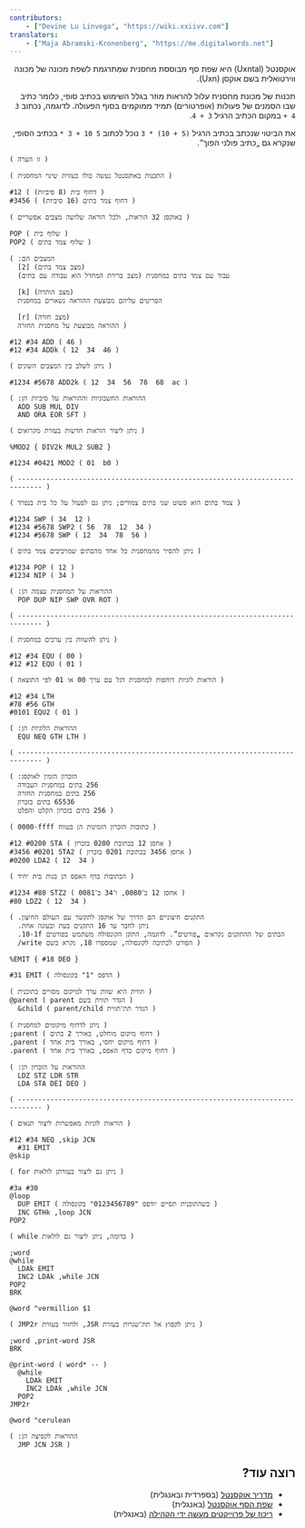 ```yaml
---
contributors:
    - ["Devine Lu Linvega", "https://wiki.xxiivv.com"]
translators:
    - ["Maja Abramski-Kronenberg", "https://me.digitalwords.net"]
---
```


<p dir="rtl">
אוקסנטל (Uxntal) היא שפת סף מבוססת מחסנית שמִּתרגמת לשפת מכונה של מכונה ווירטואלית בשם אוקסן (Uxn).
</p>

<p dir="rtl">
תכנות של מכונת מחסנית עלול להראות מוזר בגלל השימוש בכתיב סופי, כלומר כתיב שבו הסמנים של פעולות (אופרטורים) תמיד ממוקמים בסוף הפעולה.
לדוגמה, נכתוב <code>3 4 +</code> במקום הכתיב הרגיל <code>3 + 4</code>.
</p>

<p dir="rtl">
את הביטוי שנכתב בכתיב הרגיל <code>(5 + 10) * 3</code> נוכל לכתוב <code>5 10 + 3 *</code> בכתיב הסופי, שנקרא גם „כתיב פולני הפוך”.
</p>

```tal
( זו הערה )

( התכנות באוקסנטל נעשה כולו בעזרת שינוי המחסנית )

#12 ( דחוף בית (8 סיביות) )
#3456 ( דחוף צמד בתים (16 סיביות) )

( באוקסן 32 הוראות, ולכל הוראה שלושה מצבים אפשריים )

POP ( שלוף בית )
POP2 ( שלוף צמד בתים )

( המצבים הם:‏
  [2] (מצב צמד בתים)
  עבוד עם צמד בתים במחסנית (מצב ברירת המחדל הוא עבודה עם בתים)

  [k] (מצב הותרה)
  הפריטים עליהם מבוצעת ההוראה נשארים במחסנית

  [r] (מצב חזרה)
  ההוראה מבוצעת על מחסנית החזרה )

#12 #34 ADD ( 46 )
#12 #34 ADDk ( 12  34  46 )

( ניתן לשלב בין המצבים השונים )

#1234 #5678 ADD2k ( 12  34  56  78  68  ac )

( ההוראות החשבוניות וההוראות על סיביות הן:‏
  ADD SUB MUL DIV
  AND ORA EOR SFT )

( ניתן ליצור הוראות חדשות בעזרת מקרואים )

%MOD2 { DIV2k MUL2 SUB2 }

#1234 #0421 MOD2 ( 01  b0 )

( ---------------------------------------------------------------------------- )

( צמד בתים הוא פשוט שני בתים צמודים; ניתן גם לפעול על כל בית בנפרד )

#1234 SWP ( 34  12 )
#1234 #5678 SWP2 ( 56  78  12  34 )
#1234 #5678 SWP ( 12  34  78  56 )

( ניתן להסיר מהמחסנית כל אחד מהבתים שמרכיבים צמד בתים )

#1234 POP ( 12 )
#1234 NIP ( 34 )

( ההוראות על המחסנית עצמה הן:‏
  POP DUP NIP SWP OVR ROT )

( ---------------------------------------------------------------------------- )

( ניתן להשוות בין ערכים במחסנית )

#12 #34 EQU ( 00 )
#12 #12 EQU ( 01 )

( הוראות לוגיות דוחפות למחסנית דגל עם ערך 00 או 01 לפי התוצאה )

#12 #34 LTH
#78 #56 GTH
#0101 EQU2 ( 01 )

( ההוראות הלוגיות הן:‏
  EQU NEQ GTH LTH )

( ---------------------------------------------------------------------------- )

( הזכרון הזמין לאוקסן:‏
  ‏256 בתים במחסנית העבודה
  ‏256 בתים במחסנית החזרה
  ‏65536 בתים בזכרון
  ‏256 בתים בזכרון הקלט והפלט )

( 0000-ffff כתובות הזכרון הזמינות הן בטווח )

#12 #0200 STA ( אחסן 12 בכתובת 0200 בזכרון )
#3456 #0201 STA2 ( אחסן 3456 בכתובת 0201 בזכרון )
#0200 LDA2 ( 12  34 )

( הכתובות בדף האפס הן בנות בית יחיד )

#1234 #80 STZ2 ( אחסן 12 ב־0080, ו־34 ב־0081 )
#80 LDZ2 ( 12  34 )

( התקנים חיצוניים הם הדרך של אוקסן לתקשר עם העולם החיצון.‏
  ניתן לחבר עד 16 התקנים בעת ובעונה אחת.‏
  .10-1f הבתים של ההתקנים נקראים „פורטים”. לדוגמה, התקן הקונסולה משתמש בפורטים
  /write הפורט לכתיבה לקונסולה, שמספרו 18, נקרא בשם )

%EMIT { #18 DEO }

#31 EMIT ( הדפס "1" בקונסולה )

( תווית היא שוות ערך למיקום מסויים בתוכנית )
@parent ( parent הגדר תווית בשם )
  &child ( parent/child הגדר תת־תווית )

( ניתן לדחוף מיקומים למחסנית )
;parent ( דחוף מיקום מוחלט, באורך 2 בתים )
,parent ( דחוף מיקום יחסי, באורך בית אחד )
.parent ( דחוף מיקום בדף האפס, באורך בית אחד )

( ההוראות על הזכרון הן:‏
  LDZ STZ LDR STR
  LDA STA DEI DEO )

( ---------------------------------------------------------------------------- )

( הוראות לוגיות מאפשרות ליצור תנאים )

#12 #34 NEQ ,skip JCN
  #31 EMIT
@skip

( for ניתן גם ליצור בעזרתן לולאות )

#3a #30
@loop
  DUP EMIT ( כשהתוכנית תסיים יודפס "0123456789" בקונסולה )
  INC GTHk ,loop JCN
POP2

( while בדומה, ניתן ליצור גם לולאות )

;word
@while
  LDAk EMIT
  INC2 LDAk ,while JCN
POP2
BRK

@word "vermillion $1

( JMP2r ולחזור בעזרת ,JSR ניתן לקפוץ אל תת־שגרות בעזרת )

;word ,print-word JSR
BRK

@print-word ( word* -- )
  @while
    LDAk EMIT
    INC2 LDAk ,while JCN
  POP2
JMP2r

@word "cerulean

( ההוראות לקפיצה הן:‏
  JMP JCN JSR )
```

<h2 dir="rtl">רוצה עוד?</h2>

<ul dir="rtl">
<li><a href="https://compudanzas.net/uxn_tutorial.html">מדריך אוקסנטל</a> (בספרדית ובאנגלית)</li>
<li><a href="https://wiki.xxiivv.com/site/uxntal.html">שפת הסף אוקסנטל</a> (באנגלית)</li>
<li><a href="https://github.com/hundredrabbits/awesome-uxn">ריכוז של פרוייקטים מעשה ידי הקהילה</a> (באנגלית)</li>
</ul>
